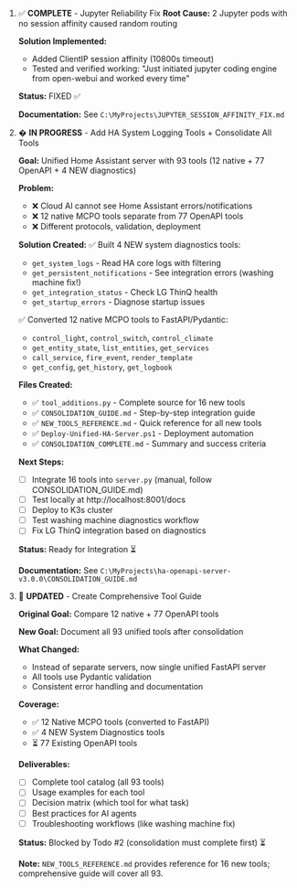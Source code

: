 1. ✅ **COMPLETE** - Jupyter Reliability Fix
   **Root Cause:** 2 Jupyter pods with no session affinity caused random routing

   **Solution Implemented:**

   - Added ClientIP session affinity (10800s timeout)
   - Tested and verified working: "Just initiated jupyter coding engine from open-webui and worked every time"

   **Status:** FIXED ✅

   **Documentation:** See `C:\MyProjects\JUPYTER_SESSION_AFFINITY_FIX.md`

2. � **IN PROGRESS** - Add HA System Logging Tools + Consolidate All Tools

   **Goal:** Unified Home Assistant server with 93 tools (12 native + 77 OpenAPI + 4 NEW diagnostics)

   **Problem:**

   - ❌ Cloud AI cannot see Home Assistant errors/notifications
   - ❌ 12 native MCPO tools separate from 77 OpenAPI tools
   - ❌ Different protocols, validation, deployment

   **Solution Created:**
   ✅ Built 4 NEW system diagnostics tools:

   - `get_system_logs` - Read HA core logs with filtering
   - `get_persistent_notifications` - See integration errors (washing machine fix!)
   - `get_integration_status` - Check LG ThinQ health
   - `get_startup_errors` - Diagnose startup issues

   ✅ Converted 12 native MCPO tools to FastAPI/Pydantic:

   - `control_light`, `control_switch`, `control_climate`
   - `get_entity_state`, `list_entities`, `get_services`
   - `call_service`, `fire_event`, `render_template`
   - `get_config`, `get_history`, `get_logbook`

   **Files Created:**

   - ✅ `tool_additions.py` - Complete source for 16 new tools
   - ✅ `CONSOLIDATION_GUIDE.md` - Step-by-step integration guide
   - ✅ `NEW_TOOLS_REFERENCE.md` - Quick reference for all new tools
   - ✅ `Deploy-Unified-HA-Server.ps1` - Deployment automation
   - ✅ `CONSOLIDATION_COMPLETE.md` - Summary and success criteria

   **Next Steps:**

   - [ ] Integrate 16 tools into `server.py` (manual, follow CONSOLIDATION_GUIDE.md)
   - [ ] Test locally at http://localhost:8001/docs
   - [ ] Deploy to K3s cluster
   - [ ] Test washing machine diagnostics workflow
   - [ ] Fix LG ThinQ integration based on diagnostics

   **Status:** Ready for Integration ⏳

   **Documentation:** See `C:\MyProjects\ha-openapi-server-v3.0.0\CONSOLIDATION_GUIDE.md`

3. 🔄 **UPDATED** - Create Comprehensive Tool Guide

   **Original Goal:** Compare 12 native + 77 OpenAPI tools

   **New Goal:** Document all 93 unified tools after consolidation

   **What Changed:**

   - Instead of separate servers, now single unified FastAPI server
   - All tools use Pydantic validation
   - Consistent error handling and documentation

   **Coverage:**

   - ✅ 12 Native MCPO tools (converted to FastAPI)
   - ✅ 4 NEW System Diagnostics tools
   - ⏳ 77 Existing OpenAPI tools

   **Deliverables:**

   - [ ] Complete tool catalog (all 93 tools)
   - [ ] Usage examples for each tool
   - [ ] Decision matrix (which tool for what task)
   - [ ] Best practices for AI agents
   - [ ] Troubleshooting workflows (like washing machine fix)

   **Status:** Blocked by Todo #2 (consolidation must complete first) ⏳

   **Note:** `NEW_TOOLS_REFERENCE.md` provides reference for 16 new tools; comprehensive guide will cover all 93.
